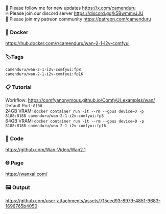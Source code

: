 🐣 Please follow me for new updates https://x.com/camenduru <br />
🔥 Please join our discord server https://discord.gg/k5BwmmvJJU <br />
🥳 Please join my patreon community https://patreon.com/camenduru <br />

###  🐳 Docker
https://hub.docker.com/r/camenduru/wan-2-1-i2v-comfyui

### 🏷Tags
`camenduru/wan-2-1-i2v-comfyui:fp8` <br />
`camenduru/wan-2-1-i2v-comfyui:fp16`

### 📋 Tutorial
Workflow: https://comfyanonymous.github.io/ComfyUI_examples/wan/ <br />
Default Port: `8188` <br />
24GB VRAM: `docker container run -it --rm --gpus device=0 -p 8188:8188 camenduru/wan-2-1-i2v-comfyui:fp8` <br />
64GB VRAM: `docker container run -it --rm --gpus device=0 -p 8188:8188 camenduru/wan-2-1-i2v-comfyui:fp16`

### 🧬 Code
https://github.com/Wan-Video/Wan2.1

### 🌐 Page
https://wanxai.com/

### 🖼 Output

https://github.com/user-attachments/assets/715ced93-8979-4851-9683-1696765b4050
